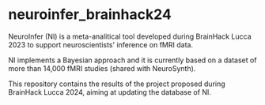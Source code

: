 # neuroinfer_brainhack24

NeuroInfer (NI) is a meta-analitical tool developed during BrainHack Lucca 2023 to support neuroscientists' inference on fMRI data. 

NI implements a Bayesian approach and it is currently based on a dataset of more than 14,000 fMRI studies (shared with NeuroSynth). 

This repository contains the results of the project proposed during BrainHack Lucca 2024, aiming at updating the database of NI.

